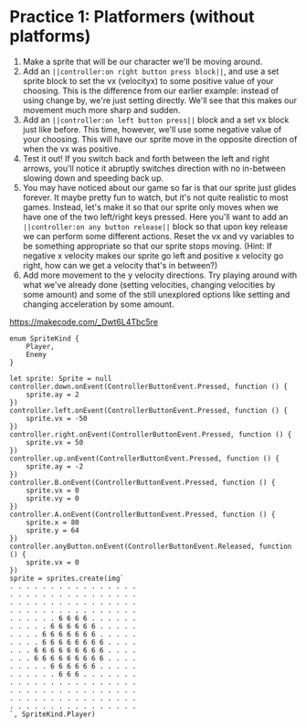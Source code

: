 # Practice 1: Platformers (without platforms)

1. Make a sprite that will be our character we'll be moving around.
2. Add an ``||controller:on right button press block||``, and use a set sprite block to set the vx (velocityx) to some positive value of your choosing.  This is the difference from our earlier example: instead of using change by, we're just setting directly.  We'll see that this makes our movement much more sharp and sudden.
3. Add an ``||controller:on left button press||`` block and a set vx block just like before. This time, however, we'll use some negative value of your choosing. This will have our sprite move in the opposite direction of when the vx was positive.
4. Test it out! If you switch back and forth between the left and right arrows, you'll notice it abruptly switches direction with no in-between slowing down and speeding back up.
5. You may have noticed about our game so far is that our sprite just glides forever. It maybe pretty fun to watch, but it's not quite realistic to most games. Instead, let's make it so that our sprite only moves when we have one of the two left/right keys pressed. Here you'll want to add an ``||controller:on any button release||`` block so that upon key release we can perform some different actions. Reset the vx and vy variables to be something appropriate so that our sprite stops moving. (Hint: If negative x velocity makes our sprite go left and positive x velocity go right, how can we get a velocity that's in between?)
6. Add more movement to the y velocity directions. Try playing around with what we've already done (setting velocities, changing velocities by some amount) and some of the still unexplored options like setting and changing acceleration by some amount.

https://makecode.com/_Dwt6L4Tbc5re

```blocks
enum SpriteKind {
    Player,
    Enemy
}

let sprite: Sprite = null
controller.down.onEvent(ControllerButtonEvent.Pressed, function () {
    sprite.ay = 2
})
controller.left.onEvent(ControllerButtonEvent.Pressed, function () {
    sprite.vx = -50
})
controller.right.onEvent(ControllerButtonEvent.Pressed, function () {
    sprite.vx = 50
})
controller.up.onEvent(ControllerButtonEvent.Pressed, function () {
    sprite.ay = -2
})
controller.B.onEvent(ControllerButtonEvent.Pressed, function () {
    sprite.vx = 0
    sprite.vy = 0
})
controller.A.onEvent(ControllerButtonEvent.Pressed, function () {
    sprite.x = 80
    sprite.y = 64
})
controller.anyButton.onEvent(ControllerButtonEvent.Released, function () {
    sprite.vx = 0
})
sprite = sprites.create(img`
. . . . . . . . . . . . . . . . 
. . . . . . . . . . . . . . . . 
. . . . . . . . . . . . . . . . 
. . . . . . . . . . . . . . . . 
. . . . . . 6 6 6 6 . . . . . . 
. . . . . 6 6 6 6 6 6 . . . . . 
. . . . 6 6 6 6 6 6 6 . . . . . 
. . . . 6 6 6 6 6 6 6 6 . . . . 
. . . 6 6 6 6 6 6 6 6 6 . . . . 
. . . 6 6 6 6 6 6 6 6 6 . . . . 
. . . . . 6 6 6 6 6 6 . . . . . 
. . . . . . 6 6 6 . . . . . . . 
. . . . . . . . . . . . . . . . 
. . . . . . . . . . . . . . . . 
. . . . . . . . . . . . . . . . 
. . . . . . . . . . . . . . . . 
`, SpriteKind.Player)
```